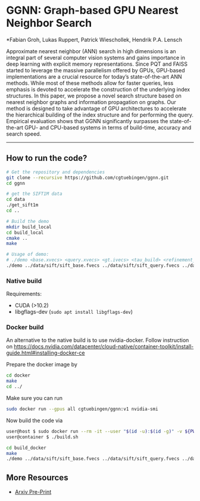 # GGNN: Graph-based GPU Nearest Neighbor Search
*Fabian Groh, Lukas Ruppert, Patrick Wieschollek, Hendrik P.A. Lensch

Approximate nearest neighbor (ANN) search in high dimensions is an integral part of several computer vision systems and gains importance in deep learning with explicit memory representations. Since PQT and FAISS started to leverage the massive parallelism offered by GPUs, GPU-based implementations are a crucial resource for today’s state-of-the-art ANN methods. While most of these methods allow for faster queries, less emphasis is devoted to accelerate the construction of the underlying index structures. In this paper, we propose a novel search structure based on nearest neighbor graphs and information propagation on graphs. Our method is designed to take advantage of GPU architectures to accelerate the hierarchical building of the index structure and for performing the query. Empirical evaluation shows that GGNN significantly surpasses the state-of-the-art GPU- and CPU-based systems in terms of build-time, accuracy and search speed.

---

## How to run the code?

```bash
# Get the repository and dependencies
git clone --recursive https://github.com/cgtuebingen/ggnn.git
cd ggnn

# get the SIFT1M data
cd data
./get_sift1m
cd ..

# Build the demo
mkdir build_local
cd build_local
cmake ..
make

# Usage of demo:
# ./demo <base.xvecs> <query.xvecs> <gt.ivecs> <tau_build> <refinement_iterations> [<GPU id>] [<graph_cache.ggnn>]
./demo ../data/sift/sift_base.fvecs ../data/sift/sift_query.fvecs ../data/sift/sift_groundtruth.ivecs 0.5 2 0 --v 0
```


### Native build

Requirements:
* CUDA (>10.2)
* libgflags-dev (`sudo apt install libgflags-dev`)


### Docker build
An alternative to the native build is to use nvidia-docker. Follow instruction on https://docs.nvidia.com/datacenter/cloud-native/container-toolkit/install-guide.html#installing-docker-ce

Prepare the docker image by

```bash
cd docker
make
cd ../
```

Make sure you can run

```bash
sudo docker run --gpus all cgtuebingen/ggnn:v1 nvidia-smi
```

Now build the code via

```bash
user@host $ sudo docker run --rm -it --user "$(id -u):$(id -g)" -v ${PWD}:/ggnn:rw --gpus all cgtuebingen/ggnn:v1 bash
user@container $ ./build.sh

cd build_docker
make
./demo ../data/sift/sift_base.fvecs ../data/sift/sift_query.fvecs ../data/sift/sift_groundtruth.ivecs 0.5 2 0 --v 0
```

## More Resources

- [Arxiv Pre-Print](https://arxiv.org/abs/1912.01059)
